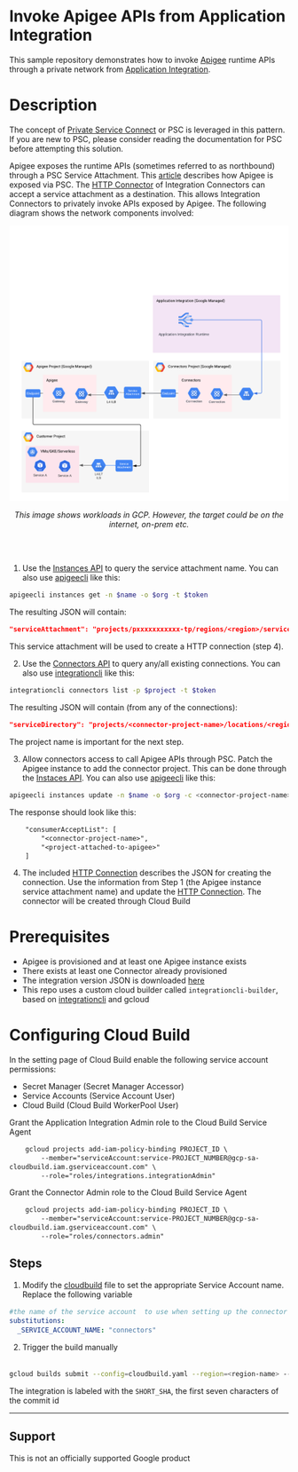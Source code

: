 # Invoke Apigee APIs from Application Integration

This sample repository demonstrates how to invoke [Apigee](https://cloud.google.com/apigee/docs/overview) runtime APIs through a private network from [Application Integration](https://cloud.google.com/application-integration/docs/overview).

# Description

The concept of [Private Service Connect](https://cloud.google.com/vpc/docs/private-service-connect) or PSC is leveraged in this pattern. If you are new to PSC, please consider reading the documentation for PSC before attempting this solution.

Apigee exposes the runtime APIs (sometimes referred to as northbound) through a PSC Service Attachment. This [article](https://cloud.google.com/apigee/docs/api-platform/system-administration/northbound-networking-psc) describes how Apigee is exposed via PSC. The [HTTP Connector](https://cloud.google.com/integration-connectors/docs/connectors/http/configure) of Integration Connectors can accept a service attachment as a destination. This allows Integration Connectors to privately invoke APIs exposed by Apigee. The following diagram shows the network components involved:

![architecture diagram](./img/image.png)

<p style="text-align: center;"><i>This image shows workloads in GCP. However, the target could be on the internet, on-prem etc.</i></p>
<br><br>

1. Use the [Instances API](https://cloud.google.com/apigee/docs/reference/apis/apigee/rest/v1/organizations.instances/get) to query the service attachment name. You can also use [apigeecli](https://github.com/apigee/apigeecli) like this:

```sh
apigeecli instances get -n $name -o $org -t $token
```

The resulting JSON will contain:

```json
"serviceAttachment": "projects/pxxxxxxxxxxx-tp/regions/<region>/serviceAttachments/<name>"
```

This service attachment will be used to create a HTTP connection (step 4).

2. Use the [Connectors API](https://cloud.google.com/integration-connectors/docs/reference/rest/v1/projects.locations.connections/list) to query any/all existing connections. You can also use [integrationcli](https://github.com/srinandan/integrationcli) like this:

```sh
integrationcli connectors list -p $project -t $token
```

The resulting JSON will contain (from any of the connections):

```json
"serviceDirectory": "projects/<connector-project-name>/locations/<region>/namespaces/connectors/services/runtime"
```

The project name is important for the next step.

3. Allow connectors access to call Apigee APIs through PSC. Patch the Apigee instance to add the connector project. This can be done through the [Instaces API](https://cloud.google.com/apigee/docs/reference/apis/apigee/rest/v1/organizations.instances/patch). You can also use [apigeecli](https://github.com/apigee/apigeecli) like this:

```sh
apigeecli instances update -n $name -o $org -c <connector-project-name> -t $token
```

The response should look like this:

```
	"consumerAcceptList": [
		"<connector-project-name>",
		"<project-attached-to-apigee>"
	]
```

4. The included [HTTP Connection](./connectors/apigee.json) describes the JSON for creating the connection. Use the information from Step 1 (the Apigee instance service attachment name) and update the [HTTP Connection](./connectors/apigee.json). The connector will be created through Cloud Build

# Prerequisites

* Apigee is provisioned and at least one Apigee instance exists
* There exists at least one Connector already provisioned
* The integration version JSON is downloaded [here](./src/executeworkflows.json)
* This repo uses a custom cloud builder called `integrationcli-builder`, based on [integrationcli](https://github.com/srinandan/integrationcli) and gcloud

# Configuring Cloud Build

In the setting page of Cloud Build enable the following service account permissions:
* Secret Manager (Secret Manager Accessor)
* Service Accounts (Service Account User)
* Cloud Build (Cloud Build WorkerPool User)

Grant the Application Integration Admin role to the Cloud Build Service Agent

```
    gcloud projects add-iam-policy-binding PROJECT_ID \
        --member="serviceAccount:service-PROJECT_NUMBER@gcp-sa-cloudbuild.iam.gserviceaccount.com" \
        --role="roles/integrations.integrationAdmin"
```

Grant the Connector Admin role to the Cloud Build Service Agent

```
    gcloud projects add-iam-policy-binding PROJECT_ID \
        --member="serviceAccount:service-PROJECT_NUMBER@gcp-sa-cloudbuild.iam.gserviceaccount.com" \
        --role="roles/connectors.admin"
```

## Steps

1. Modify the [cloudbuild](./cloudbuild.yaml#L74) file to set the appropriate Service Account name. Replace the following variable

```yaml
#the name of the service account  to use when setting up the connector
substitutions:
  _SERVICE_ACCOUNT_NAME: "connectors"

```

2. Trigger the build manually

```sh

gcloud builds submit --config=cloudbuild.yaml --region=<region-name> --project=<project-name>
```

The integration is labeled with the `SHORT_SHA`, the first seven characters of the commit id
___

## Support

This is not an officially supported Google product
